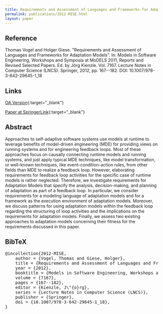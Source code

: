 ```yaml
---
title: Requirements and Assessment of Languages and Frameworks for Adaptation Models
permalink: publications/2012-MISE.html
layout: paper
---
```


## Reference
Thomas Vogel and Holger Giese. "Requirements and Assessment of Languages and Frameworks for Adaptation Models". In: Models in Software Engineering, Workshops and Symposia at MoDELS 2011, Reports and Revised Selected Papers. Ed. by Jörg Kienzle. Vol. 7167. Lecture Notes in Computer Science (LNCS). Springer, 2012, pp. 167--182. DOI: 10.1007/978-3-642-29645-1\_18

## Links
[OA Version](https://arxiv.org/abs/1805.08679){:target="_blank"}

[Paper at SpringerLink](https://doi.org/10.1007/978-3-642-29645-1_18){:target="_blank"}

## Abstract
Approaches to self-adaptive software systems use models at runtime to leverage benefits of model-driven engineering (MDE) for providing views on running systems and for engineering feedback loops. Most of these approaches focus on causally connecting runtime models and running systems, and just apply typical MDE techniques, like model transformation, or well-known techniques, like event-condition-action rules, from other fields than MDE to realize a feedback loop. However, elaborating requirements for feedback loop activities for the specific case of runtime models is rather neglected. Therefore, we investigate requirements for Adaptation Models that specify the analysis, decision-making, and planning of adaptation as part of a feedback loop. In particular, we consider requirements for a modeling language of adaptation models and for a framework as the execution environment of adaptation models. Moreover, we discuss patterns for using adaptation models within the feedback loop regarding the structuring of loop activities and the implications on the requirements for adaptation models. Finally, we assess two existing approaches to adaptation models concerning their fitness for the requirements discussed in this paper.

## BibTeX

<div class="bibtex">
<pre>@incollection{2012-MISE,
    author = {Vogel, Thomas and Giese, Holger},
    title = {Requirements and Assessment of Languages and Frameworks for Adaptation Models},
    year = {2012},
    booktitle = {Models in Software Engineering, Workshops and Symposia at MoDELS 2011, Reports and Revised Selected Papers},
    volume = {7167},
    pages = {167--182},
    editor = {Kienzle, J\"{o}rg},
    series = {Lecture Notes in Computer Science (LNCS)},
    publisher = {Springer},
    doi = {10.1007/978-3-642-29645-1_18},
}</pre>
</div>
